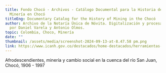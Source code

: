 ```yaml
---
title: Fondo Chocó - Archivos - Catálogo Documental para la Historia de la
  Minería en Chocó
titleEng: Documentary Catalog for the History of Mining in the Chocó
author: Archivo de la Notaría Única de Nóvita. Digitalización y procesamiento
  por Daniel Varela y Antonio Olmos.
topic: Colombia, Choco, Minería
date: ""
thumbnail: /assets/media/screenshot-2024-09-13-at-8.47.58 pm.png
link: https://www.icanh.gov.co/destacados/home-destacados/herramientas-para-investigadores/catalogo-documental-para-historia-mineria-choco
---
```

Afrodescendientes, minería y cambio social en la cuenca del río San Juan, Chocó, 1906 - 1997
